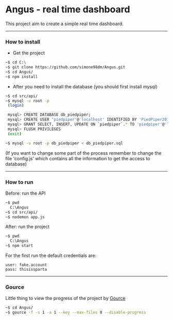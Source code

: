 # Angus - real time dashboard

This project aim to create a simple real time dashboard. 


---
### How to install

- Get the project
```bash
~$ cd C:\
~$ git clone https://github.com/simone98dm/Angus.git
~$ cd Angus/
~$ npm install
```

- After you need to install the database (you should first install mysql)
```bash
~$ cd src/api/
~$ mysql -u root -p
 (login)

 mysql> CREATE DATABASE db_piedpiper;
 mysql> CREATE USER 'piedpiper'@'localhost' IDENTIFIED BY 'PiedPiper2018';
 mysql> GRANT SELECT, INSERT, UPDATE ON `piedpiper`.* TO 'piedpiper'@'localhost';
 mysql> FLUSH PRIVILEGES
 (exit)

~$ mysql -u root -p db_piedpiper < db_piedpiper.sql
```
(If you want to change some part of the process remember to change the file 'config.js' which contains all the information to get the access to database)

---
### How to run

Before: run the API
```bash
~$ pwd
  C:\Angus
~$ cd src/api/
~$ nodemon app.js
```

After: run the project
```bash
~$ pwd
  C:\Angus
~$ npm start
```

For the first run the default credentials are:
```
user: fake.account
pass: thisissparta
```

---
### Gource
Little thing to view the progress of the project by [Gource](https://gource.io/)
```bash
~$ cd Angus/
~$ gource -f -s 1 -a 1 --key --max-files 0 --disable-progress
```
